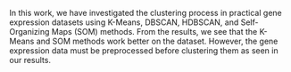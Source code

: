 In this work, we have investigated the clustering process in practical gene expression datasets using K-Means, DBSCAN, HDBSCAN, and Self-Organizing Maps (SOM) methods. From the results, we see that the K-Means and SOM methods work better on the dataset. However, the gene expression data must be preprocessed before clustering them as seen in our results.
